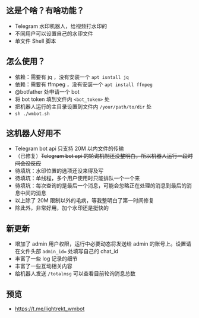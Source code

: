 ## 这是个啥？有啥功能？
- Telegram 水印机器人，给视频打水印的
- 不同用户可以设置自己的水印文件
- 单文件 Shell 脚本

## 怎么使用？
- 依赖：需要有 jq ，没有安装一个 `apt isntall jq`
- 依赖：需要有 ffmpeg ，没有安装一个 `apt install ffmpeg`
- @botfather 处申请一个 bot
- 将 bot token 填到文件内 `<bot_token>` 处
- 把机器人运行的主目录设置到文件内 `/your/path/to/dir` 处
- `sh ./wmbot.sh`

## 这机器人好用不
- Telegram bot api 只支持 20M 以内文件的传输
- （已修复）~~Telegram bot api 的轮询机制还没整明白，所以机器人运行一段时间会没反应~~
- 待填坑：水印位置的选项还没来得及写
- 待填坑：单线程，多个用户使用时只能排队一个一个来
- 待填坑：每次查询的是最后一个消息，可能会忽略正在处理的消息到最后的消息中间的消息
- 以上除了 20M 限制以外的毛病，等我整明白了第一时间修复
- 除此外，非常好用，加个水印还是挺快的

## 新更新
- 增加了 admin 用户权限，运行中必要动态将发送给 admin 的账号上。设置请在文件头部 `admin_id=` 处填写自己的 chat_id
- 丰富了一些 log 记录的细节
- 丰富了一些互动相关内容
- 给机器人发送 `/totalmsg` 可以查看目前轮询消息总数

## 预览
- https://t.me/lightrekt_wmbot
